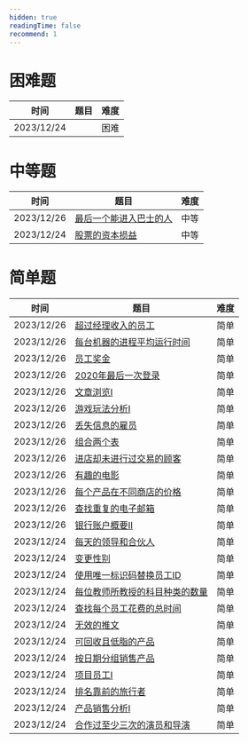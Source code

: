```yaml
---
hidden: true
readingTime: false
recommend: 1
---
```


# 困难题
| 时间       | 题目                                                    | 难度 |
| ---------- | ------------------------------------------------------- | ---- |
| 2023/12/24 | []() | 困难 |


# 中等题

| 时间       | 题目                                                    | 难度 |
| ---------- | ------------------------------------------------------- | ---- |
| 2023/12/26 | [最后一个能进入巴士的人](./medium/最后一个能进入巴士的人.md) | 中等 |
| 2023/12/24 | [股票的资本损益](./medium/股票的资本损益.md) | 中等 |

# 简单题

| 时间       | 题目                      | 难度                    |
| ---------- | ------------------------- | ------------------------- |
| 2023/12/26 | [超过经理收入的员工](./simple/超过经理收入的员工.md) | 简单 |
| 2023/12/26 | [每台机器的进程平均运行时间](./simple/每台机器的进程平均运行时间.md) | 简单 |
| 2023/12/26 | [员工奖金](./simple/员工奖金.md) | 简单 |
| 2023/12/26 | [2020年最后一次登录](./simple/2020年最后一次登录.md) | 简单 |
| 2023/12/26 | [文章浏览I](./simple/文章浏览I.md) | 简单 |
| 2023/12/26 | [游戏玩法分析I](./simple/游戏玩法分析I.md) | 简单 |
| 2023/12/26 | [丢失信息的雇员](./simple/丢失信息的雇员.md) | 简单 |
| 2023/12/26 | [组合两个表](./simple/组合两个表.md) | 简单 |
| 2023/12/26 | [进店却未进行过交易的顾客](./simple/进店却未进行过交易的顾客.md) | 简单 |
| 2023/12/26 | [有趣的电影](./simple/有趣的电影.md) | 简单 |
| 2023/12/26 | [每个产品在不同商店的价格](./simple/每个产品在不同商店的价格.md) | 简单 |
| 2023/12/26 | [查找重复的电子邮箱](./simple/查找重复的电子邮箱.md) | 简单 |
| 2023/12/26 | [银行账户概要II](./simple/银行账户概要II.md) | 简单 |
| 2023/12/24 | [每天的领导和合伙人](./simple/每天的领导和合伙人.md) | 简单 |
| 2023/12/24 | [变更性别](./simple/变更性别.md) | 简单 |
| 2023/12/24 | [使用唯一标识码替换员工ID](./simple/使用唯一标识码替换员工ID.md) | 简单 |
| 2023/12/24 | [每位教师所教授的科目种类的数量](./simple/每位教师所教授的科目种类的数量.md) | 简单 |
| 2023/12/24 | [查找每个员工花费的总时间](./simple/查找每个员工花费的总时间.md) | 简单 |
| 2023/12/24 | [无效的推文](./simple/无效的推文.md) | 简单 |
| 2023/12/24 | [可回收且低脂的产品](./simple/可回收且低脂的产品.md) | 简单 |
| 2023/12/24 | [按日期分组销售产品](./simple/按日期分组销售产品.md) | 简单 |
| 2023/12/24 | [项目员工I](./simple/项目员工I.md) | 简单 |
| 2023/12/24 | [排名靠前的旅行者](./simple/排名靠前的旅行者.md) | 简单 |
| 2023/12/24 | [产品销售分析I](./simple/产品销售分析I.md) | 简单 |
| 2023/12/24 | [合作过至少三次的演员和导演](./simple/合作过至少三次的演员和导演.md) | 简单 |
